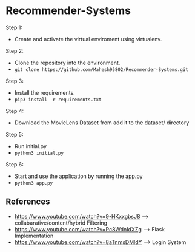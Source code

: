 # Recommender-Systems

Step 1: 
- Create and activate the virtual enviroment using virtualenv.
  
Step 2:
- Clone the repository into the environment.
- ```git clone https://github.com/Mahesh95802/Recommender-Systems.git```
  
Step 3:
- Install the requirements.
- ```pip3 install -r requirements.txt```

Step 4:
- Download the MovieLens Dataset from add it to the dataset/ directory

Step 5:
- Run initial.py
- ```python3 initial.py```
  
Step 6:
- Start and use the application by running the app.py
- ```python3 app.py```

## References
- https://www.youtube.com/watch?v=9-HKxxgbsJ8 --> collabarative/content/hybrid Filtering
- https://www.youtube.com/watch?v=Pc8WdnIdXZg --> Flask Implementation
- https://www.youtube.com/watch?v=8aTnmsDMldY --> Login System
